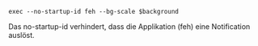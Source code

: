```
exec --no-startup-id feh --bg-scale $background
```
Das no-startup-id verhindert, dass die Applikation (feh) eine Notification auslöst.